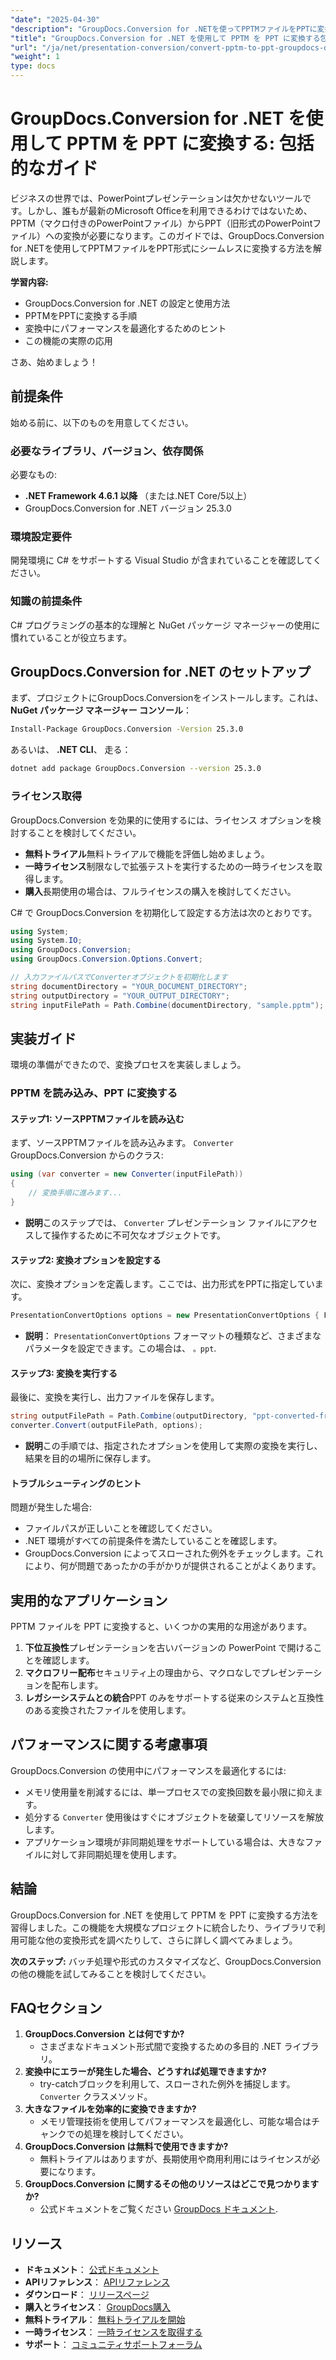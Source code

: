 ```yaml
---
"date": "2025-04-30"
"description": "GroupDocs.Conversion for .NETを使ってPPTMファイルをPPTに変換する方法をマスターしましょう。このステップバイステップガイドに従って、互換性を確保し、プレゼンテーションを最適化しましょう。"
"title": "GroupDocs.Conversion for .NET を使用して PPTM を PPT に変換する包括的なガイド"
"url": "/ja/net/presentation-conversion/convert-pptm-to-ppt-groupdocs-dotnet/"
"weight": 1
type: docs
---
```

# GroupDocs.Conversion for .NET を使用して PPTM を PPT に変換する: 包括的なガイド

ビジネスの世界では、PowerPointプレゼンテーションは欠かせないツールです。しかし、誰もが最新のMicrosoft Officeを利用できるわけではないため、PPTM（マクロ付きのPowerPointファイル）からPPT（旧形式のPowerPointファイル）への変換が必要になります。このガイドでは、GroupDocs.Conversion for .NETを使用してPPTMファイルをPPT形式にシームレスに変換する方法を解説します。

**学習内容:**
- GroupDocs.Conversion for .NET の設定と使用方法
- PPTMをPPTに変換する手順
- 変換中にパフォーマンスを最適化するためのヒント
- この機能の実際の応用

さあ、始めましょう！

## 前提条件

始める前に、以下のものを用意してください。

### 必要なライブラリ、バージョン、依存関係
必要なもの:
- **.NET Framework 4.6.1 以降** （または.NET Core/5以上）
- GroupDocs.Conversion for .NET バージョン 25.3.0

### 環境設定要件
開発環境に C# をサポートする Visual Studio が含まれていることを確認してください。

### 知識の前提条件
C# プログラミングの基本的な理解と NuGet パッケージ マネージャーの使用に慣れていることが役立ちます。

## GroupDocs.Conversion for .NET のセットアップ

まず、プロジェクトにGroupDocs.Conversionをインストールします。これは、 **NuGet パッケージ マネージャー コンソール**：

```bash
Install-Package GroupDocs.Conversion -Version 25.3.0
```

あるいは、 **.NET CLI**、 走る：

```bash
dotnet add package GroupDocs.Conversion --version 25.3.0
```

### ライセンス取得

GroupDocs.Conversion を効果的に使用するには、ライセンス オプションを検討することを検討してください。
- **無料トライアル**無料トライアルで機能を評価し始めましょう。
- **一時ライセンス**制限なしで拡張テストを実行するための一時ライセンスを取得します。
- **購入**長期使用の場合は、フルライセンスの購入を検討してください。

C# で GroupDocs.Conversion を初期化して設定する方法は次のとおりです。

```csharp
using System;
using System.IO;
using GroupDocs.Conversion;
using GroupDocs.Conversion.Options.Convert;

// 入力ファイルパスでConverterオブジェクトを初期化します
string documentDirectory = "YOUR_DOCUMENT_DIRECTORY";
string outputDirectory = "YOUR_OUTPUT_DIRECTORY";
string inputFilePath = Path.Combine(documentDirectory, "sample.pptm");
```

## 実装ガイド

環境の準備ができたので、変換プロセスを実装しましょう。

### PPTM を読み込み、PPT に変換する

#### ステップ1: ソースPPTMファイルを読み込む
まず、ソースPPTMファイルを読み込みます。 `Converter` GroupDocs.Conversion からのクラス:

```csharp
using (var converter = new Converter(inputFilePath))
{
    // 変換手順に進みます...
}
```
- **説明**このステップでは、 `Converter` プレゼンテーション ファイルにアクセスして操作するために不可欠なオブジェクトです。

#### ステップ2: 変換オプションを設定する

次に、変換オプションを定義します。ここでは、出力形式をPPTに指定しています。

```csharp
PresentationConvertOptions options = new PresentationConvertOptions { Format = PresentationFileType.Ppt };
```
- **説明**： `PresentationConvertOptions` フォーマットの種類など、さまざまなパラメータを設定できます。この場合は、 `。ppt`.

#### ステップ3: 変換を実行する

最後に、変換を実行し、出力ファイルを保存します。

```csharp
string outputFilePath = Path.Combine(outputDirectory, "ppt-converted-from-pptm.ppt");
converter.Convert(outputFilePath, options);
```
- **説明**この手順では、指定されたオプションを使用して実際の変換を実行し、結果を目的の場所に保存します。

#### トラブルシューティングのヒント

問題が発生した場合:
- ファイルパスが正しいことを確認してください。
- .NET 環境がすべての前提条件を満たしていることを確認します。
- GroupDocs.Conversion によってスローされた例外をチェックします。これにより、何が問題であったかの手がかりが提供されることがよくあります。

## 実用的なアプリケーション

PPTM ファイルを PPT に変換すると、いくつかの実用的な用途があります。
1. **下位互換性**プレゼンテーションを古いバージョンの PowerPoint で開けることを確認します。
2. **マクロフリー配布**セキュリティ上の理由から、マクロなしでプレゼンテーションを配布します。
3. **レガシーシステムとの統合**PPT のみをサポートする従来のシステムと互換性のある変換されたファイルを使用します。

## パフォーマンスに関する考慮事項

GroupDocs.Conversion の使用中にパフォーマンスを最適化するには:
- メモリ使用量を削減するには、単一プロセスでの変換回数を最小限に抑えます。
- 処分する `Converter` 使用後はすぐにオブジェクトを破棄してリソースを解放します。
- アプリケーション環境が非同期処理をサポートしている場合は、大きなファイルに対して非同期処理を使用します。

## 結論

GroupDocs.Conversion for .NET を使用して PPTM を PPT に変換する方法を習得しました。この機能を大規模なプロジェクトに統合したり、ライブラリで利用可能な他の変換形式を調べたりして、さらに詳しく調べてみましょう。

**次のステップ:**
バッチ処理や形式のカスタマイズなど、GroupDocs.Conversion の他の機能を試してみることを検討してください。

## FAQセクション

1. **GroupDocs.Conversion とは何ですか?**
   - さまざまなドキュメント形式間で変換するための多目的 .NET ライブラリ。
2. **変換中にエラーが発生した場合、どうすれば処理できますか?**
   - try-catchブロックを利用して、スローされた例外を捕捉します。 `Converter` クラスメソッド。
3. **大きなファイルを効率的に変換できますか?**
   - メモリ管理技術を使用してパフォーマンスを最適化し、可能な場合はチャンクでの処理を検討してください。
4. **GroupDocs.Conversion は無料で使用できますか?**
   - 無料トライアルはありますが、長期使用や商用利用にはライセンスが必要になります。
5. **GroupDocs.Conversion に関するその他のリソースはどこで見つかりますか?**
   - 公式ドキュメントをご覧ください [GroupDocs ドキュメント](https://docs。groupdocs.com/conversion/net/).

## リソース
- **ドキュメント**： [公式ドキュメント](https://docs.groupdocs.com/conversion/net/)
- **APIリファレンス**： [APIリファレンス](https://reference.groupdocs.com/conversion/net/)
- **ダウンロード**： [リリースページ](https://releases.groupdocs.com/conversion/net/)
- **購入とライセンス**： [GroupDocs購入](https://purchase.groupdocs.com/buy)
- **無料トライアル**： [無料トライアルを開始](https://releases.groupdocs.com/conversion/net/)
- **一時ライセンス**： [一時ライセンスを取得する](https://purchase.groupdocs.com/temporary-license/)
- **サポート**： [コミュニティサポートフォーラム](https://forum.groupdocs.com/c/conversion/10)